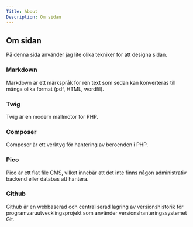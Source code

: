 ```yaml
---
Title: About
Description: Om sidan
---
```


Om sidan
-----------------------

På denna sida använder jag lite olika tekniker för att designa sidan.


### Markdown

Markdown är ett märkspråk för ren text som sedan kan konverteras till många olika format (pdf, HTML, wordfil).

### Twig

Twig är en modern mallmotor för PHP.

### Composer

Composer är ett verktyg för hantering av beroenden i PHP.

### Pico

Pico är ett flat file CMS, vilket innebär att det inte finns någon administrativ backend eller databas att hantera.

### Github

Github är en webbaserad och centraliserad lagring av versionshistorik för programvaruutvecklingsprojekt som använder versionshanteringssystemet Git.


